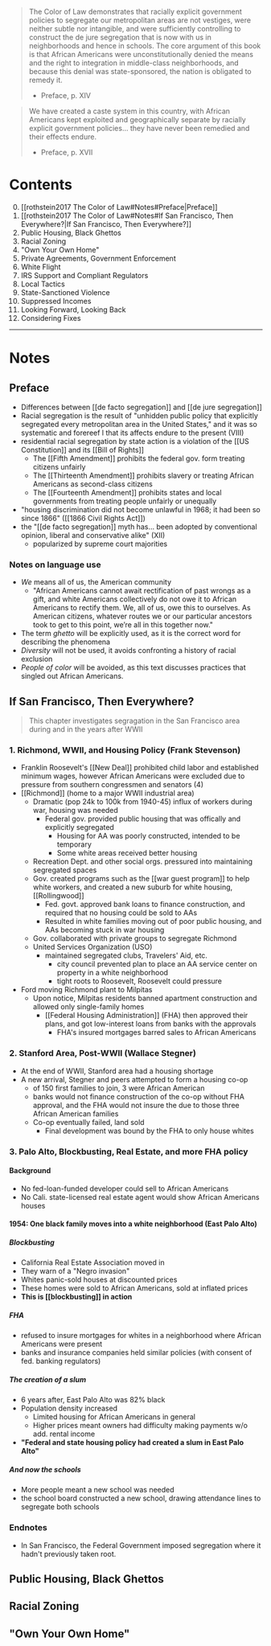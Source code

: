 > The Color of Law demonstrates that racially explicit government policies to segregate our metropolitan areas are not vestiges, were neither subtle nor intangible, and were sufficiently controlling to construct the de jure segregation that is now with us in neighborhoods and hence in schools. The core argument of this book is that African Americans were unconstitutionally denied the means and the right to integration in middle-class neighborhoods, and because this denial was state-sponsored, the nation is obligated to remedy it.
> - Preface, p. XIV

> We have created a caste system in this country, with African Americans kept exploited and geographically separate by racially explicit government policies... they have never been remedied and their effects endure.
> - Preface, p. XVII
# Contents
0. [[rothstein2017 The Color of Law#Notes#Preface|Preface]]
1. [[rothstein2017 The Color of Law#Notes#If San Francisco, Then Everywhere?|If San Francisco, Then Everywhere?]]
2. Public Housing, Black Ghettos
3. Racial Zoning
4. "Own Your Own Home"
5. Private Agreements, Government Enforcement 
6. White Flight
7. IRS Support and Compliant Regulators
8. Local Tactics
9. State-Sanctioned Violence
10. Suppressed Incomes
11. Looking Forward, Looking Back
12. Considering Fixes
--- 
# Notes
## Preface
- Differences between [[de facto segregation]] and [[de jure segregation]]
- Racial segregation is the result of "unhidden public policy that explicitly segregated every metropolitan area in the United States," and it was so systematic and forereef l that its affects endure to the present (VIII)
- residential racial segregation by state action is a violation of the [[US Constitution]] and its [[Bill of Rights]]
	- The [[Fifth Amendment]] prohibits the federal gov. form treating citizens unfairly
	- The [[Thirteenth Amendment]] prohibits slavery or treating African Americans as second-class citizens
	- The [[Fourteenth Amendment]] prohibits states and local governments from treating people unfairly or unequally
- "housing discrimination did not become unlawful in 1968; it had been so since 1866" ([[1866 Civil Rights Act]])
- the "[[de facto segregation]] myth has... been adopted by conventional opinion, liberal and conservative alike" (XII)
	- popularized by supreme court majorities
### Notes on language use
- *We* means all of us, the American community
	- "African Americans cannot await rectification of past wrongs as a gift, and white Americans collectively do not owe it to African Americans to rectify them. We, all of us, owe this to ourselves. As American citizens, whatever routes we or our particular ancestors took to get to this point, we’re all in this together now."
- The term *ghetto* will be explicitly used, as it is the correct word for describing the phenomena
- *Diversity* will not be used, it avoids confronting a history of racial exclusion
- *People of color* will be avoided, as this text discusses practices that singled out African Americans.


## If San Francisco, Then Everywhere?
> This chapter investigates segragation in the San Francisco area during and in the years after WWII
### 1. Richmond, WWII, and Housing Policy (Frank Stevenson)
- Franklin Roosevelt's [[New Deal]] prohibited child labor and established minimum wages, however African Americans were excluded due to pressure from southern congressmen and senators (4)
- [[Richmond]] (home to a major WWII industrial area)
	- Dramatic (pop 24k to 100k from 1940-45) influx of workers during war, housing was needed
		- Federal gov. provided public housing that was offically and  explicitly segregated
			- Housing for AA was poorly constructed, intended to be temporary
			- Some white areas received better housing
	- Recreation Dept. and other social orgs. pressured into maintaining segregated spaces
	- Gov. created programs such as the [[war guest program]] to help white workers, and created a new suburb for white housing, [[Rollingwood]]
		- Fed. govt. approved bank loans to finance construction, and required that no housing could be sold to AAs
		- Resulted in white families moving out of poor public housing, and AAs becoming stuck in war housing
	- Gov. collaborated with private groups to segregate Richmond
	- United Services Organization (USO)
		- maintained segregated clubs, Travelers' Aid, etc. 
			- city council prevented plan to place an AA service center on property in a white neighborhood
			- tight roots to Roosevelt, Roosevelt could pressure
- Ford moving Richmond plant to Milpitas
	- Upon notice, Milpitas residents banned apartment construction and allowed only single-family homes
		- [[Federal Housing Administration]] (FHA) then approved their plans, and got low-interest loans from banks with the approvals
			- FHA's insured mortgages barred sales to African Americans
### 2. Stanford Area, Post-WWII (Wallace Stegner)
- At the end of WWII, Stanford area had a housing shortage
- A new arrival, Stegner and peers attempted to form a housing co-op
	- of 150 first families to join, 3 were African American
	- banks would not finance construction of the co-op without FHA approval, and the FHA would not insure the due to those three African American families
	- Co-op eventually failed, land sold
		- Final development was bound by the FHA to only house whites
### 3. Palo Alto, Blockbusting, Real Estate, and more FHA policy
#### Background
- No fed-loan-funded developer could sell to African Americans
- No Cali. state-licensed real estate agent would show African Americans houses
#### 1954: One black family moves into a white neighborhood (East Palo Alto)
##### Blockbusting
- California Real Estate Association moved in
- They warn of a "Negro invasion"
- Whites panic-sold houses at discounted prices
- These homes were sold to African Americans, sold at inflated prices
- **This is [[blockbusting]] in action**
##### FHA
- refused to insure mortgages for whites in a neighborhood where African Americans were present
- banks and insurance companies held similar policies (with consent of fed. banking regulators)
##### The creation of a slum
- 6 years after, East Palo Alto was 82% black
- Population density increased
	- Limited housing for African Americans in general
	- Higher prices meant owners had difficulty making payments w/o add. rental income
- **"Federal and state housing policy had created a slum in East Palo Alto"**
##### And now the schools
- More people meant a new school was needed
- the school board constructed a new school, drawing attendance lines to segregate both schools
### Endnotes
- In San Francisco, the Federal Government imposed segregation where it hadn't previously taken root.
## Public Housing, Black Ghettos
## Racial Zoning
## "Own Your Own Home"
##
##
##
